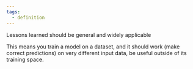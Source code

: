 ```yaml
---
tags:
  - definition
---
```


Lessons learned should be general and widely applicable

This means you train a model on a dataset, and it should work (make correct predictions) on very different input data, be useful outside of its training space.